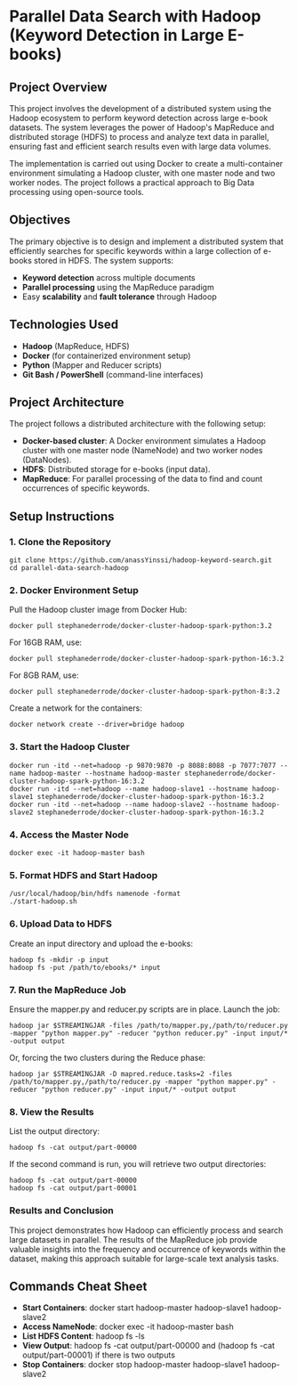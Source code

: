 # Parallel Data Search with Hadoop (Keyword Detection in Large E-books)
## Project Overview
This project involves the development of a distributed system using the Hadoop ecosystem to perform keyword detection across large e-book datasets. The system leverages the power of Hadoop's MapReduce and distributed storage (HDFS) to process and analyze text data in parallel, ensuring fast and efficient search results even with large data volumes.

The implementation is carried out using Docker to create a multi-container environment simulating a Hadoop cluster, with one master node and two worker nodes. The project follows a practical approach to Big Data processing using open-source tools.

## Objectives
The primary objective is to design and implement a distributed system that efficiently searches for specific keywords within a large collection of e-books stored in HDFS. The system supports:

* **Keyword detection** across multiple documents
* **Parallel processing** using the MapReduce paradigm
* Easy **scalability** and **fault tolerance** through Hadoop

## Technologies Used
* **Hadoop** (MapReduce, HDFS)
* **Docker** (for containerized environment setup)
* **Python** (Mapper and Reducer scripts)
* **Git Bash / PowerShell** (command-line interfaces)

## Project Architecture
The project follows a distributed architecture with the following setup:

* **Docker-based cluster**: A Docker environment simulates a Hadoop cluster with one master node (NameNode) and two worker nodes (DataNodes).
* **HDFS**: Distributed storage for e-books (input data).
* **MapReduce**: For parallel processing of the data to find and count occurrences of specific keywords.

## Setup Instructions

### 1. Clone the Repository
```
git clone https://github.com/anassYinssi/hadoop-keyword-search.git
cd parallel-data-search-hadoop
```
### 2. Docker Environment Setup
Pull the Hadoop cluster image from Docker Hub:

```
docker pull stephanederrode/docker-cluster-hadoop-spark-python:3.2
```
For 16GB RAM, use:

```
docker pull stephanederrode/docker-cluster-hadoop-spark-python-16:3.2
```
For 8GB RAM, use:

```
docker pull stephanederrode/docker-cluster-hadoop-spark-python-8:3.2
```
Create a network for the containers:

```
docker network create --driver=bridge hadoop
```
### 3. Start the Hadoop Cluster

```
docker run -itd --net=hadoop -p 9870:9870 -p 8088:8088 -p 7077:7077 --name hadoop-master --hostname hadoop-master stephanederrode/docker-cluster-hadoop-spark-python-16:3.2
docker run -itd --net=hadoop --name hadoop-slave1 --hostname hadoop-slave1 stephanederrode/docker-cluster-hadoop-spark-python-16:3.2
docker run -itd --net=hadoop --name hadoop-slave2 --hostname hadoop-slave2 stephanederrode/docker-cluster-hadoop-spark-python-16:3.2
```
### 4. Access the Master Node
```
docker exec -it hadoop-master bash
```
### 5. Format HDFS and Start Hadoop
```
/usr/local/hadoop/bin/hdfs namenode -format
./start-hadoop.sh
```
### 6. Upload Data to HDFS
Create an input directory and upload the e-books:

```
hadoop fs -mkdir -p input
hadoop fs -put /path/to/ebooks/* input
```
### 7. Run the MapReduce Job
Ensure the mapper.py and reducer.py scripts are in place. Launch the job:

```
hadoop jar $STREAMINGJAR -files /path/to/mapper.py,/path/to/reducer.py -mapper "python mapper.py" -reducer "python reducer.py" -input input/* -output output
```
Or, forcing the two clusters during the Reduce phase:
```
hadoop jar $STREAMINGJAR -D mapred.reduce.tasks=2 -files /path/to/mapper.py,/path/to/reducer.py -mapper "python mapper.py" -reducer "python reducer.py" -input input/* -output output
```
### 8. View the Results
List the output directory:

```
hadoop fs -cat output/part-00000
```
If the second command is run, you will retrieve two output directories:

```
hadoop fs -cat output/part-00000
hadoop fs -cat output/part-00001
```
### Results and Conclusion
This project demonstrates how Hadoop can efficiently process and search large datasets in parallel. The results of the MapReduce job provide valuable insights into the frequency and occurrence of keywords within the dataset, making this approach suitable for large-scale text analysis tasks.

## Commands Cheat Sheet
* **Start Containers**: docker start hadoop-master hadoop-slave1 hadoop-slave2
* **Access NameNode**: docker exec -it hadoop-master bash
* **List HDFS Content**: hadoop fs -ls
* **View Output**: hadoop fs -cat output/part-00000 and (hadoop fs -cat output/part-00001) if there is two outputs
* **Stop Containers**: docker stop hadoop-master hadoop-slave1 hadoop-slave2
